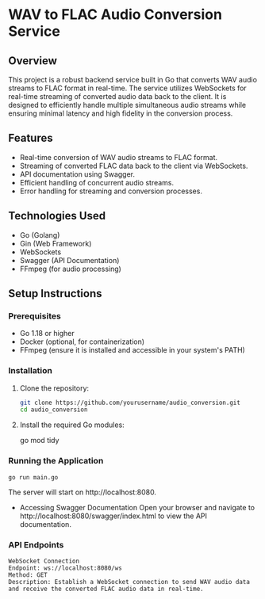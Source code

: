 # WAV to FLAC Audio Conversion Service

## Overview

This project is a robust backend service built in Go that converts WAV audio streams to FLAC format in real-time. The service utilizes WebSockets for real-time streaming of converted audio data back to the client. It is designed to efficiently handle multiple simultaneous audio streams while ensuring minimal latency and high fidelity in the conversion process.

## Features

- Real-time conversion of WAV audio streams to FLAC format.
- Streaming of converted FLAC data back to the client via WebSockets.
- API documentation using Swagger.
- Efficient handling of concurrent audio streams.
- Error handling for streaming and conversion processes.

## Technologies Used

- Go (Golang)
- Gin (Web Framework)
- WebSockets
- Swagger (API Documentation)
- FFmpeg (for audio processing)


## Setup Instructions

### Prerequisites

- Go 1.18 or higher
- Docker (optional, for containerization)
- FFmpeg (ensure it is installed and accessible in your system's PATH)

### Installation

1. Clone the repository:

   ```bash
   git clone https://github.com/yourusername/audio_conversion.git
   cd audio_conversion

2. Install the required Go modules:

    go mod tidy

### Running the Application

    go run main.go

The server will start on http://localhost:8080.

- Accessing Swagger Documentation
    Open your browser and navigate to http://localhost:8080/swagger/index.html to view the API documentation.

### API Endpoints
    WebSocket Connection
    Endpoint: ws://localhost:8080/ws
    Method: GET
    Description: Establish a WebSocket connection to send WAV audio data and receive the converted FLAC audio data in real-time.
